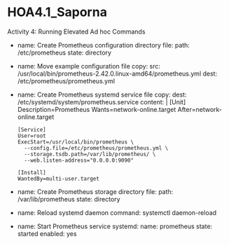 # HOA4.1_Saporna
Activity 4: Running Elevated Ad hoc Commands

- name: Create Prometheus configuration directory
  file:
    path: /etc/prometheus
    state: directory

- name: Move example configuration file
  copy:
    src: /usr/local/bin/prometheus-2.42.0.linux-amd64/prometheus.yml
    dest: /etc/prometheus/prometheus.yml

- name: Create Prometheus systemd service file
  copy:
    dest: /etc/systemd/system/prometheus.service
    content: |
      [Unit]
      Description=Prometheus
      Wants=network-online.target
      After=network-online.target

      [Service]
      User=root
      ExecStart=/usr/local/bin/prometheus \
        --config.file=/etc/prometheus/prometheus.yml \
        --storage.tsdb.path=/var/lib/prometheus/ \
        --web.listen-address="0.0.0.0:9090"

      [Install]
      WantedBy=multi-user.target

- name: Create Prometheus storage directory
  file:
    path: /var/lib/prometheus
    state: directory

- name: Reload systemd daemon
  command: systemctl daemon-reload

- name: Start Prometheus service
  systemd:
    name: prometheus
    state: started
    enabled: yes
